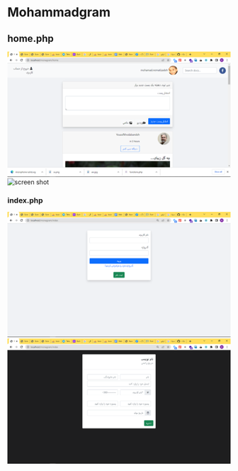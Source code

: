 # Mohammadgram

## home.php

![screen shot](view/img/1.png)
![screen shot](/view/img/234.png)
### index.php

![screen shot](/view/img/3.png)
![screen shot](/view/img/4.png)



